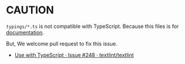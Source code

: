 # CAUTION

`typings/*.ts` is not compatible with TypeScript.
Because this files is for [documentation](../docs).

But, We welcome pull request to fix this issue.

- [Use with TypeScript · Issue #248 · textlint/textlint](https://github.com/textlint/textlint/issues/248 "Use with TypeScript · Issue #248 · textlint/textlint")
